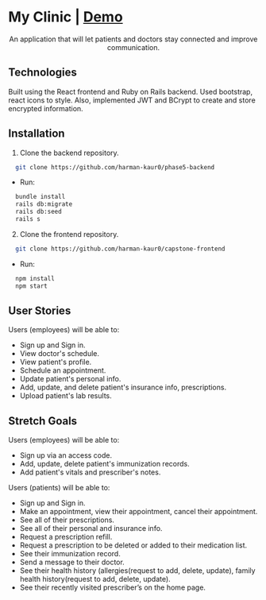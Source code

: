 # My Clinic | <a href="https://www.loom.com/share/9a89d0d56b7647ce845f350fe8cdc1a1?sharedAppSource=personal_library">Demo</a>
<div align="center">An application that will let patients and doctors stay connected and improve communication.</div>

## Technologies
Built using the React frontend and Ruby on Rails backend. Used bootstrap, react icons to style. Also, implemented JWT and BCrypt to create and store encrypted information.

## Installation
1. Clone the backend repository.
```sh 
  git clone https://github.com/harman-kaur0/phase5-backend 
```
   * Run: 
```sh
  bundle install
  rails db:migrate
  rails db:seed
  rails s
```

2. Clone the frontend repository.
```sh
  git clone https://github.com/harman-kaur0/capstone-frontend
```
   * Run:
```sh
  npm install
  npm start
```

## User Stories
Users (employees) will be able to:
* Sign up and Sign in.
* View doctor's schedule.
* View patient's profile.
* Schedule an appointment.
* Update patient's personal info.
* Add, update, and delete patient's insurance info, prescriptions.
* Upload patient's lab results.

## Stretch Goals
Users (employees) will be able to:
* Sign up via an access code.
* Add, update, delete patient's immunization records.
* Add patient's vitals and prescriber's notes.

Users (patients) will be able to:
* Sign up and Sign in.
* Make an appointment, view their appointment, cancel their appointment.
* See all of their prescriptions.
* See all of their personal and insurance info.
* Request a prescription refill.
* Request a prescription to be deleted or added to their medication list.
* See their immunization record.
* Send a message to their doctor.
* See their health history (allergies(request to add, delete, update), family health history(request to add, delete, update).
* See their recently visited prescriber’s on the home page.










